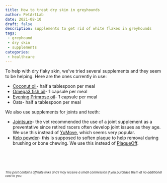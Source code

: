 ```yaml
---
title: How to treat dry skin in greyhounds
author: PetArtLab
date: 2021-08-10
draft: false
description: supplements to get rid of white flakes in greyhounds
tags:
 - greyhound
 - dry skin
 - supplements
categories:
 - healthcare
---
```


To help with dry flaky skin, we've tried several supplements and they seem to be helping. Here are the ones currently in use:

* [Coconut oil](https://www.amazon.co.uk/gp/product/B00IARWA6W/ref=as_li_tl?ie=UTF8&amp;tag=petartlab-21&amp;camp=1634&amp;creative=6738&amp;linkCode=as2&amp;creativeASIN=B00IARWA6W&amp;linkId=56a963443fa83da758488ed8dc4c0ffc&amp;th=1&_encoding=UTF8&tag=petartlab07-21&linkCode=ur2&linkId=adfb8e2ba279a87058af773706def681&camp=1634&creative=6738)- half a tablespoon per meal
* [Omega3 fish oil](https://www.amazon.co.uk/gp/product/B086RTMN2L/ref=as_li_tl?ie=UTF8&amp;tag=petartlab-21&amp;camp=1634&amp;creative=6738&amp;linkCode=as2&amp;creativeASIN=B086RTMN2L&amp;linkId=71a4b6709bac3b12e31c922b52f9103c&_encoding=UTF8&tag=petartlab07-21&linkCode=ur2&linkId=46a3e2fc4749eb5461337a8f2b976ca9&camp=1634&creative=6738)- 1 capsule per meal
* [Evening Primrose oil](https://www.amazon.co.uk/gp/product/B009M3O0ZM/ref=as_li_tl?ie=UTF8&amp;tag=petartlab-21&amp;camp=1634&amp;creative=6738&amp;linkCode=as2&amp;creativeASIN=B009M3O0ZM&amp;linkId=2c51ca63ad3c9154f8c57eaca38e2aba&_encoding=UTF8&tag=petartlab07-21&linkCode=ur2&linkId=f8cc429ace396b18db4972c4436aaf44&camp=1634&creative=6738)- 1 capsule per meal
* Oats- half a tablespoon per meal

We also use supplements for joints and teeth:

* [Jointsure](https://www.amazon.co.uk/gp/product/B078XHF8GM/ref=as_li_tl?ie=UTF8&amp;tag=petartlab-21&amp;camp=1634&amp;creative=6738&amp;linkCode=as2&amp;creativeASIN=B078XHF8GM&amp;linkId=567137ecb91336d4f2693d3042218ecd&amp;th=1&_encoding=UTF8&tag=petartlab07-21&linkCode=ur2&linkId=d7a5f46f948f94790fecaca3b713281b&camp=1634&creative=6738)- the vet recommended the use of a joint supplement as a preventative since retired racers often develop joint issues as they age.  We use this instead of [YuMove](https://yumove.co.uk/), which seems very popular.
* [Kelp powder](https://www.amazon.co.uk/gp/product/B00I9WWUH2/ref=as_li_tl?ie=UTF8&amp;tag=petartlab-21&amp;camp=1634&amp;creative=6738&amp;linkCode=as2&amp;creativeASIN=B00I9WWUH2&amp;linkId=0acb0953991f798e17948deafc73952a&_encoding=UTF8&tag=petartlab07-21&linkCode=ur2&linkId=57f09df7fd1501b98fc51937d5c94720&camp=1634&creative=6738)- this is supposed to soften plaque to help removal during brushing or bone chewing. We use this instead of [PlaqueOff](https://www.amazon.co.uk/gp/product/B0047VWPNI/ref=as_li_tl?ie=UTF8&amp;tag=petartlab-21&amp;camp=1634&amp;creative=6738&amp;linkCode=as2&amp;creativeASIN=B0047VWPNI&amp;linkId=e13543840dc4d74f4a2860c425804a9e&amp;th=1&_encoding=UTF8&tag=petartlab07-21&linkCode=ur2&linkId=fa0b9da66df01711962690c34c798a42&camp=1634&creative=6738). 
<br>


<br>


<br>



<sub><sup>_This post contains affiliate links and I may receive a small commission if you purchase them at no additional cost to you._</sup></sub>